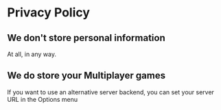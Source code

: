 # Privacy Policy

## We don't store personal information

At all, in any way.

## We do store your Multiplayer games

If you want to use an alternative server backend, you can set your server URL in the Options menu
